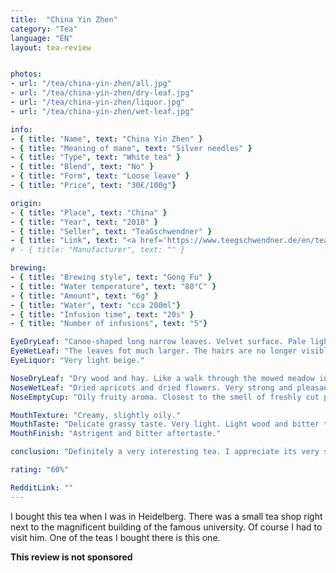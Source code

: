 ```yaml
---
title:  "China Yin Zhen"
category: "Tea"
language: "EN"
layout: tea-review


photos:
- url: "/tea/china-yin-zhen/all.jpg"
- url: "/tea/china-yin-zhen/dry-leaf.jpg"
- url: "/tea/china-yin-zhen/liquor.jpg"
- url: "/tea/china-yin-zhen/wet-leaf.jpg"

info:
- { title: "Name", text: "China Yin Zhen" }
- { title: "Meaning of mane", text: "Silver needles" }
- { title: "Type", text: "White tea" }
- { title: "Blend", text: "No" }
- { title: "Form", text: "Loose leave" }
- { title: "Price", text: "30€/100g"}

origin:
- { title: "Place", text: "China" }
- { title: "Year", text: "2018" }
- { title: "Seller", text: "TeaGschwendner" }
- { title: "Link", text: "<a href='https://www.teegschwendner.de/en/teashop/white-tea/2762/china-yin-zhen-organic'>Here</a>"}
# - { title: "Manufacturer", text: "" }

brewing:
- { title: "Brewing style", text: "Gong Fu" }
- { title: "Water temperature", text: "80°C" }
- { title: "Amount", text: "6g" }
- { title: "Water", text: "cca 200ml"}
- { title: "Infusion time", text: "20s" }
- { title: "Number of infusions", text: "5"}

EyeDryLeaf: "Canoe-shaped long narrow leaves. Velvet surface. Pale light green leaves. Light gray hairs from one side."
EyeWetLeaf: "The leaves fot much larger. The hairs are no longer visible. The leaves opened and became hazy green." 
EyeLiquor: "Very light beige."

NoseDryLeaf: "Dry wood and hay. Like a walk through the mowed meadow in late summer."
NoseWetLeaf: "Dried apricots and dried flowers. Very strong and pleasant aroma."
NoseEmptyCup: "Oily fruity aroma. Closest to the smell of freshly cut peaches."

MouthTexture: "Creamy, slightly oily."
MouthTaste: "Delicate grassy taste. Very light. Light wood and bitter tones. Also a little bit of taste of walnuts."
MouthFinish: "Astrigent and bitter aftertaste."

conclusion: "Definitely a very interesting tea. I appreciate its very strong and pleasant aroma which filled the whole room. The taste was very light and refreshing. The bitterly astrigent end was a little disturbing. It is a pity, because otherwise it is an excellent tea. The imperfections are small, but they should not be in this price range."

rating: "60%"

RedditLink: ""
---
```


I bought this tea when I was in Heidelberg. There was a small tea shop right next to the magnificent building of the famous university. Of course I had to visit him. One of the teas I bought there is this one.

**This review is not sponsored**